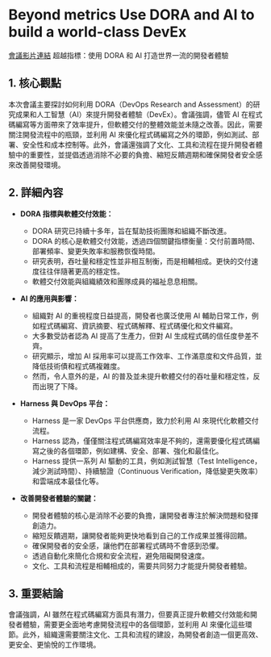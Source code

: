 # Beyond metrics Use DORA and AI to build a world-class DevEx
[會議影片連結](https://www.youtube.com/watch?v=_ONEL3KlwEg)
超越指標：使用 DORA 和 AI 打造世界一流的開發者體驗

## 1. 核心觀點

本次會議主要探討如何利用 DORA（DevOps Research and Assessment）的研究成果和人工智慧（AI）來提升開發者體驗（DevEx）。會議強調，儘管 AI 在程式碼編寫等方面帶來了效率提升，但軟體交付的整體效能並未隨之改善。因此，需要關注開發流程中的瓶頸，並利用 AI 來優化程式碼編寫之外的環節，例如測試、部署、安全性和成本控制等。此外，會議還強調了文化、工具和流程在提升開發者體驗中的重要性，並提倡透過消除不必要的負擔、縮短反饋週期和確保開發者安全感來改善開發環境。

## 2. 詳細內容

*   **DORA 指標與軟體交付效能：**
    *   DORA 研究已持續十多年，旨在幫助技術團隊和組織不斷改進。
    *   DORA 的核心是軟體交付效能，透過四個關鍵指標衡量：交付前置時間、部署頻率、變更失敗率和服務恢復時間。
    *   研究表明，吞吐量和穩定性並非相互制衡，而是相輔相成。更快的交付速度往往伴隨著更高的穩定性。
    *   軟體交付效能與組織績效和團隊成員的福祉息息相關。

*   **AI 的應用與影響：**
    *   組織對 AI 的重視程度日益提高，開發者也廣泛使用 AI 輔助日常工作，例如程式碼編寫、資訊摘要、程式碼解釋、程式碼優化和文件編寫。
    *   大多數受訪者認為 AI 提高了生產力，但對 AI 生成程式碼的信任度參差不齊。
    *   研究顯示，增加 AI 採用率可以提高工作效率、工作滿意度和文件品質，並降低技術債和程式碼複雜度。
    *   然而，令人意外的是，AI 的普及並未提升軟體交付的吞吐量和穩定性，反而出現了下降。

*   **Harness 與 DevOps 平台：**
    *   Harness 是一家 DevOps 平台供應商，致力於利用 AI 來現代化軟體交付流程。
    *   Harness 認為，僅僅關注程式碼編寫效率是不夠的，還需要優化程式碼編寫之後的各個環節，例如建構、安全、部署、強化和最佳化。
    *   Harness 提供一系列 AI 驅動的工具，例如測試智慧（Test Intelligence，減少測試時間）、持續驗證（Continuous Verification，降低變更失敗率）和雲端成本最佳化等。

*   **改善開發者體驗的關鍵：**
    *   開發者體驗的核心是消除不必要的負擔，讓開發者專注於解決問題和發揮創造力。
    *   縮短反饋週期，讓開發者能夠更快地看到自己的工作成果並獲得回饋。
    *   確保開發者的安全感，讓他們在部署程式碼時不會感到恐懼。
    *   透過自動化來簡化合規和安全流程，避免阻礙開發速度。
    *   文化、工具和流程是相輔相成的，需要共同努力才能提升開發者體驗。

## 3. 重要結論

會議強調，AI 雖然在程式碼編寫方面具有潛力，但要真正提升軟體交付效能和開發者體驗，需要更全面地考慮開發流程中的各個環節，並利用 AI 來優化這些環節。此外，組織還需要關注文化、工具和流程的建設，為開發者創造一個更高效、更安全、更愉悅的工作環境。
